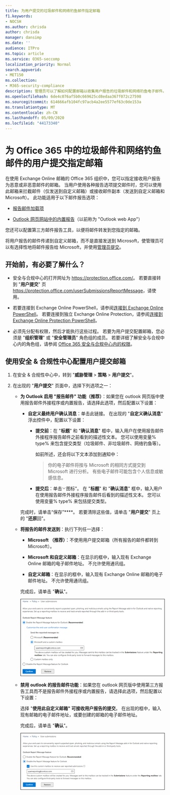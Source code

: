 ```yaml
---
title: 为用户提交的垃圾邮件和网络钓鱼邮件指定邮箱
f1.keywords:
- NOCSH
ms.author: chrisda
author: chrisda
manager: dansimp
ms.date: ''
audience: ITPro
ms.topic: article
ms.service: O365-seccomp
localization_priority: Normal
search.appverid:
- MET150
ms.collection:
- M365-security-compliance
description: 管理员可以了解如何配置邮箱以收集用户报告的垃圾邮件和网络钓鱼电子邮件。
ms.openlocfilehash: 6de4c076af5b0c669625cd8edaa367f072c27598
ms.sourcegitcommit: 614666afb104fc97acb4a2ee5577ef63c0de153a
ms.translationtype: MT
ms.contentlocale: zh-CN
ms.lasthandoff: 05/09/2020
ms.locfileid: "44173340"
---
```

# <a name="specify-a-mailbox-for-user-submissions-of-spam-and-phishing-messages-in-office-365"></a>为 Office 365 中的垃圾邮件和网络钓鱼邮件的用户提交指定邮箱

在使用 Exchange Online 邮箱的 Office 365 组织中，您可以指定接收用户报告为恶意或非恶意邮件的邮箱。 当用户使用各种报告选项提交邮件时，您可以使用此邮箱来拦截邮件（仅发送到自定义邮箱）或接收邮件副本（发送到自定义邮箱和 Microsoft）。 此功能适用于以下邮件报告选项：

- [报告邮件加载项](enable-the-report-message-add-in.md)

- [Outlook 网页网站中的内置报告](report-junk-email-and-phishing-scams-in-outlook-on-the-web-eop.md)（以前称为 "Outlook web App"）

您还可以配置第三方邮件报告工具，以便将邮件转发到您指定的邮箱。

将用户报告的邮件传递到自定义邮箱，而不是直接发送到 Microsoft，使管理员可以有选择性地将邮件报告给 Microsoft，并使用[管理员提交](admin-submission.md)。

## <a name="what-do-you-need-to-know-before-you-begin"></a>开始前，有必要了解什么？

- 安全与合规中心的打开网址为 <https://protection.office.com/>。 若要直接转到 "**用户提交**" 页<https://protection.office.com/userSubmissionsReportMessage>，请使用。

- 若要连接到 Exchange Online PowerShell，请参阅[连接到 Exchange Online PowerShell](https://docs.microsoft.com/powershell/exchange/exchange-online/connect-to-exchange-online-powershell/connect-to-exchange-online-powershell)。 若要连接到独立 Exchange Online Protection，请参阅[连接到 Exchange Online Protection PowerShell](https://docs.microsoft.com/powershell/exchange/exchange-eop/connect-to-exchange-online-protection-powershell)。

- 必须先分配有权限，然后才能执行这些过程。 若要为用户提交配置邮箱，您必须是 "**组织管理**" 或 "**安全管理员**" 角色组的成员。 若要详细了解安全与合规中心内的角色组，请参阅 [Office 365 安全与合规中心内的权限](permissions-in-the-security-and-compliance-center.md)。

## <a name="use-the-security--compliance-center-to-configure-the-user-submissions-mailbox"></a>使用安全 & 合规性中心配置用户提交邮箱

1. 在安全 & 合规性中心中，转到 "**威胁管理** \> **策略** \> **用户提交**"。

2. 在出现的 "**用户提交**" 页面中，选择下列选项之一：

   - **为 Outlook 启用 "报告邮件" 功能（推荐）**：如果您在 outlook 网页版中使用报告邮件外接程序或内置报告，请选择此选项，然后配置以下设置：

     - **自定义最终用户确认消息**：单击此链接。 在出现的 "**自定义确认消息**" 浮出控件中，配置以下设置：

       - **提交前**：在 "**标题**" 和 "**确认消息**" 框中，输入用户在使用报告邮件外接程序报告邮件之前看到的描述性文本。 您可以使用变量% type% 来包含提交类型（垃圾邮件、非垃圾邮件、网络钓鱼等）。

         如前所述，还会将以下文本添加到通知中：

         > 你的电子邮件将按与 Microsoft 的相同方式提交到 Microsoft 进行分析。 有些电子邮件可能包含个人信息或敏感信息。

       - **提交后**：单击!["展开](../../media/scc-expand-icon.png)图标"。 在 "**标题**" 和 "**确认消息**" 框中，输入用户在使用报告邮件外接程序报告邮件后看到的描述性文本。 您可以使用变量% type% 来包括提交类型。

      完成时，请单击“保存”****。 若要清除这些值，请单击 "**用户提交**" 页上的 "**还原**回"。

   - **将报告的邮件发送到**：执行下列任一选择：

     - **Microsoft （推荐）**：不使用用户提交邮箱（所有报告的邮件都转到 Microsoft）。

     - **Microsoft 和自定义邮箱**：在显示的框中，输入现有 Exchange Online 邮箱的电子邮件地址。 不允许使用通讯组。

     - **自定义邮箱**：在显示的框中，输入现有 Exchange Online 邮箱的电子邮件地址。 不允许使用通讯组。

     完成后，请单击 "**确认**"。

     ![将报告的邮件发送到 Microsoft 和自定义邮箱](../../media/user-submission-enable-outlook-report-message.png)

   - **禁用 outlook 的报告邮件功能**：如果您在 outlook 网页版中使用第三方报告工具而不是报告邮件外接程序或内置报告，请选择此选项，然后配置以下设置：

     选择 "**使用此自定义邮箱" 可接收用户报告的提交**。 在出现的框中，输入现有邮箱的电子邮件地址，或要创建的邮箱的电子邮件地址。

     完成后，请单击 "**确认**"。

     ![使用第三方工具将报告的邮件发送到自定义邮箱](../../media/user-submission-disable-outlook-report-message.png)
